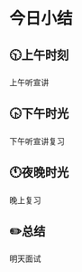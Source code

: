 # 今日小结

## :clock1030:上午时刻

上午听宣讲




## :clock430:下午时光

下午听宣讲复习

## :clock11:夜晚时光

晚上复习

## :pencil2:总结

明天面试
